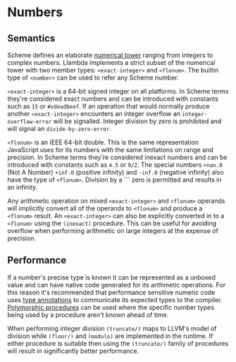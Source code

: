 Numbers
=======

Semantics
---------

Scheme defines an elaborate [numerical tower](http://en.wikipedia.org/wiki/Numerical_tower) ranging from integers to complex numbers. Llambda implements a strict subset of the numerical tower with two member types: ``<exact-integer>`` and ``<flonum>``. The builtin type of ``<number>`` can be used to refer any Scheme number.

``<exact-integer>`` is a 64-bit signed integer on all platforms. In Scheme terms they're considered exact numbers and can be introduced with constants such as ``15`` or ``#xdeadbeef``. If an operation that would normally produce another ``<exact-integer>`` encounters an integer overflow an ``integer-overflow-error`` will be signalled. Integer division by zero is prohibited and will signal an ``divide-by-zero-error``.

``<flonum>`` is an IEEE 64-bit double. This is the same representation JavaScript uses for its numbers with the same limitations on range and precision. In Scheme terms they're considered inexact numbers and can be introduced with constants such as ``4.5`` or ``9/2``. The special numbers ``+nan.0`` (Not A Number) ``+inf.0`` (positive infinity) and ``-inf.0`` (negative infinity) also have the type of ``<flonum>``. Division by a `<flonum>`` zero is permitted and results in an infinity.

Any arithmetic operation on mixed ``<exact-integer>`` and ``<flonum>`` operands will implicitly convert all of the operands to ``<flonum>`` and produce a ``<flonum>`` result. An ``<exact-integer>`` can also be explicitly converted in to a ``<flonum>`` using the ``(inexact)`` procedure. This can be useful for avoiding overflow when performing arithmetic on large integers at the expense of precision.

Performance
-----------

If a number's precise type is known it can be represented as a unboxed value and can have native code generated for its arithmetic operations. For this reason it's recommended that performance sensitive numeric code uses [type annotations](types.md) to communicate its expected types to the compiler. [Polymorphic procedures](types.md#polymorphic-procedures) can be used where the specific number types being used by a procedure aren't known ahead of time.

When performing integer division ``(truncate/)`` maps to LLVM's model of division while ``(floor/)`` and ``(modulo)`` are implemented in the runtime. If either procedure is suitable then using the ``(truncate/)`` family of procedures will result in significantly better performance.
